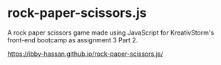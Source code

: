 # rock-paper-scissors.js
A rock paper scissors game made using JavaScript for KreativStorm's front-end bootcamp as assignment 3 Part 2.

https://ibby-hassan.github.io/rock-paper-scissors.js/
